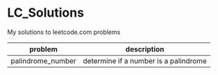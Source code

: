 # LC_Solutions
My solutions to leetcode.com problems

|problem|description|
|---|---|
|palindrome_number|determine if a number is a palindrome|
